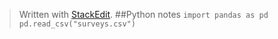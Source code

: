 


> Written with [StackEdit](https://stackedit.io/).
> ##Python notes
> ```import pandas as pd```
> ```pd.read_csv("surveys.csv")```
<!--stackedit_data:
eyJoaXN0b3J5IjpbLTIwMjc4Mzk1MjBdfQ==
-->